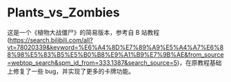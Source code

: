 # Plants_vs_Zombies

这是一个《植物大战僵尸》的简易版本，参考自 B 站教程 (https://search.bilibili.com/all?vt=78020339&keyword=%E6%A4%8D%E7%89%A9%E5%A4%A7%E6%88%98%E5%83%B5%E5%B0%B8%E9%A1%B9%E7%9B%AE&from_source=webtop_search&spm_id_from=333.1387&search_source=5)，在原教程基础上修复了一些 bug，并实现了更多的卡牌功能。
